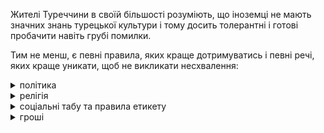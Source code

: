 

Жителі Туреччини в своїй більшості розуміють, що іноземці не мають значних знань турецької культури і тому досить толерантні і готові пробачити навіть грубі помилки. 

Тим не менш, є певні правила, яких краще дотримуватись і певні речі, яких краще уникати, щоб не викликати несхвалення:


<details>
<summary>
політика</summary> Турки — великі націоналісти. Слід уникати будь-яких критичних висловлювань щодо їхньої країни, республіки та Ататюрка. Не згадуйте вірменський геноцид, курдський сепаратизм та проблему Кіпру.

Не показуйте неповаги до державної символіки Туреччини — герба та прапора (навіть якщо цей прапор зображений лише на сувенірній футболці).
</details>

<details>
<summary>
релігія</summary>
Туреччина — переважно ісламська, хоч і світська за конституцією країна. Більшість жителів дотримуються ліберальних поглядів на іслам, проте не варто ображати чи висміювати їх традиції. Не висловлюйте невдоволення закликом до молитви, який лунає з мінаретів п'ять разів на день.
</details>

<details>
<summary>
соціальні табу та правила етикету</summary> Не намагайтеся вітатися за руку з побожними мусульманами (визначити їх можна по бороді та головному убору), і з жінками, якщо вони перші не протягнуть Вам руку. Не трясіть руку при рукостисканні.

Неприпустимі також надто активні жести руками. 

<section type="danger">

Особливо образливим вважається жест ОК - їм тут позначають гомосексуалістів. Уникайте також клацання язиком. Кукіш сприймається також як образливий жест.
</section>
</details>

<details>
<summary>
гроші</summary>

Неприпустимим є зневажливе ставлення до турецьких грошей - монет і купюр, оскільки на них зображений Мустафа Кемаль Ататюрк, а отже неповажне ставлення до грошей прирівнюється до неповажного ставлення до Ататюрка. 
</details>
